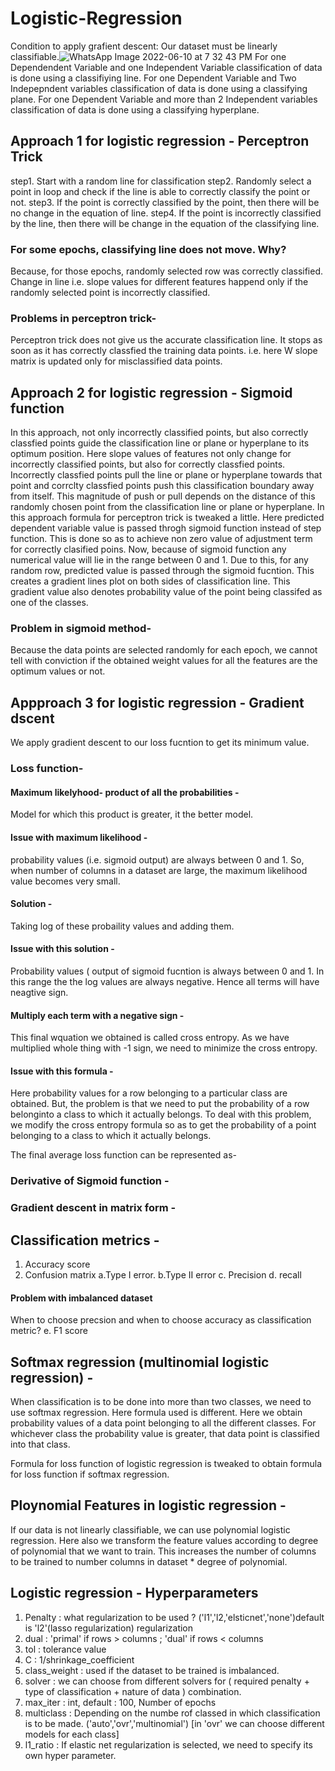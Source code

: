 # Logistic-Regression

Condition to apply grafient descent: Our dataset must be linearly classifiable.![WhatsApp Image 2022-06-10 at 7 32 43 PM](https://user-images.githubusercontent.com/92416952/173082929-27a5239d-af5f-479b-b32d-5e060c815197.jpeg)
For one Dependendent Variable and one Independent Variable classification of data is done using a classifiying line.
For one Dependent Variable and Two Indepepndent variables classification of data is done using a classifying plane.
For one Dependent Variable and more than 2 Independent variables classification of data is done using a classifying hyperplane.


## Approach 1 for logistic regression - Perceptron Trick
step1. Start with a random line for classification
step2. Randomly select a point in loop and check if the line is able to correctly classify the point or not.
step3. If the point is correctly classified by the point, then there will be no change in the equation of line.
step4. If the point is incorrectly classified by the line, then there will be change in the equation of the classifying line.

### For some epochs, classifying line does not move. Why?
Because, for those epochs, randomly selected row was correctly classified. Change in line i.e. slope values for different features happend only if the randomly selected point is incorrectly classified.

### Problems in perceptron trick-
Perceptron trick does not give us the accurate classification line. It stops as soon as it has correctly classfied the training data points.
i.e. here W slope matrix is updated only for misclassified data points.

## Approach 2 for logistic regression - Sigmoid function
In this approach, not only incorrectly classified points, but also correctly classfied points guide the classification line or plane or hyperplane to its optimum position. Here slope values of features not only change for incorrectly classified points, but also for correctly classfied points. Incorrectly classfied points pull the line or plane or hyperplane towards that point and corrclty classfied points push this classification boundary away from itself. This magnitude of push or pull depends on the distance of this randomly chosen point from the classification line or plane or hyperplane.
In this approach formula for perceptron trick is tweaked a little. Here predicted dependent variable value is passed throgh sigmoid function instead of step function. This is done so as to achieve non zero value of adjustment term for correctly clasified poins.
Now, because of sigmoid function any numerical value will lie in the range between 0 and 1.
Due to this, for any random row, predicted value is passed through the sigmoid fucntion. This creates a gradient lines plot on both sides of classification line. This gradient value also denotes probability value of the point being classifed as one of the classes.

### Problem in sigmoid method-
Because the data points are selected randomly for each epoch, we cannot tell with conviction if the obtained weight values for all the features are the optimum values or not. 

## Appproach 3 for logistic regression - Gradient dscent
We apply gradient descent to our loss fucntion to get its minimum value.

### Loss function- 
#### Maximum likelyhood- product of all the probabilities - 
Model for which this product is greater, it the better model.
#### Issue with maximum likelihood - 
probability values (i.e. sigmoid output) are always between 0 and 1. So, when number of columns in a dataset are large, the maximum likelihood value becomes very small. 
#### Solution -
Taking log of these probaility values and adding them.
#### Issue with this solution -
Probability values ( output of sigmoid fucntion is always between 0 and 1. In this range the the log values are always negative. Hence all terms will have neagtive sign.
#### Multiply each term with a negative sign -
This final wquation we obtained is called cross entropy. As we have multiplied whole thing with -1 sign, we need to minimize the cross entropy. 
#### Issue with this formula -
Here probability values for a row belonging to a particular class are obtained. But, the problem is that we need to put the probability of a row belonginto a class to which it actually belongs. 
To deal with this problem, we modify the cross entropy formula so as to get the probability of a point belonging to a class to which it actually belongs.

The final average loss function can be represented as- 

### Derivative of Sigmoid function - 

### Gradient descent in matrix form -

## Classification metrics -
1. Accuracy score
2. Confusion matrix a.Type I error. b.Type II error
c. Precision d. recall
#### Problem with imbalanced dataset
When to choose precsion and when to choose accuracy as classification metric?
e. F1 score

## Softmax regression (multinomial logistic regression) -
When classification is to be done into more than two classes, we need to use softmax regression.
Here formula used is different. Here we obtain probability values of a data point belonging to all the different classes. For whichever class the probability value is greater, that data point is classified into that class.

Formula for loss function of logistic regression is tweaked to obtain formula for loss function if softmax regression.

## Ploynomial Features in logistic regression - 
If our data is not linearly classifiable, we can use polynomial logistic regression. Here also we transform the feature values according to degree of polynomial that we want to train. This increases the number of columns to be trained to number columns in dataset * degree of polynomial.

## Logistic regression - Hyperparameters
1. Penalty : what regularization to be used ? ('l1','l2,'elsticnet','none')default is 'l2'(lasso regularization) regularization
2. dual : 'primal' if rows > columns ; 'dual' if rows < columns
3. tol : tolerance value
4. C : 1/shrinkage_coefficient 
5. class_weight : used if the dataset to be trained is imbalanced.
6. solver : we can choose from different solvers for ( required penalty + type of classification + nature of data ) combination.
7. max_iter : int, default : 100, Number of epochs
8. multiclass : Depending on the numbe rof classed in which classification is to be made. ('auto','ovr','multinomial') [in 'ovr' we can choose different models for each class] 
9. l1_ratio : If elastic net regularization is selected, we need to specify its own hyper parameter.

